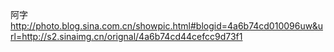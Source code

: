 阿字
http://photo.blog.sina.com.cn/showpic.html#blogid=4a6b74cd010096uw&url=http://s2.sinaimg.cn/orignal/4a6b74cd44cefcc9d73f1
